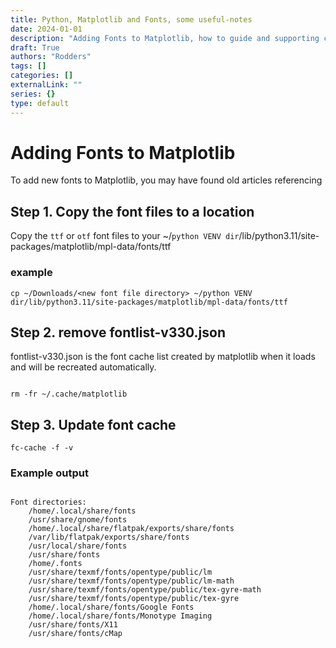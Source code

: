 ```yaml
---
title: Python, Matplotlib and Fonts, some useful-notes
date: 2024-01-01
description: "Adding Fonts to Matplotlib, how to guide and supporting code for discovery"
draft: True
authors: "Rodders"
tags: []
categories: []
externalLink: ""
series: {}
type: default
---
```


# Adding Fonts to Matplotlib

To add new fonts to Matplotlib, you may have found old articles referencing 

## Step 1. Copy the font files to a location

Copy the ```ttf``` or ```otf```  font files to your ~/```python VENV dir```/lib/python3.11/site-packages/matplotlib/mpl-data/fonts/ttf

### example

```cp ~/Downloads/<new font file directory> ~/python VENV dir/lib/python3.11/site-packages/matplotlib/mpl-data/fonts/ttf``` 

## Step 2. remove fontlist-v330.json

fontlist-v330.json is the font cache list created by matplotlib when it loads and will be recreated automatically.

<code>
rm -fr ~/.cache/matplotlib
</code>

## Step 3. Update font cache 

<code>fc-cache -f -v</code>

### Example output

<code>
Font directories:
	/home/.local/share/fonts
	/usr/share/gnome/fonts
	/home/.local/share/flatpak/exports/share/fonts
	/var/lib/flatpak/exports/share/fonts
	/usr/local/share/fonts
	/usr/share/fonts
	/home/.fonts
	/usr/share/texmf/fonts/opentype/public/lm
	/usr/share/texmf/fonts/opentype/public/lm-math
	/usr/share/texmf/fonts/opentype/public/tex-gyre-math
	/usr/share/texmf/fonts/opentype/public/tex-gyre
	/home/.local/share/fonts/Google Fonts
	/home/.local/share/fonts/Monotype Imaging
	/usr/share/fonts/X11
	/usr/share/fonts/cMap
</code>